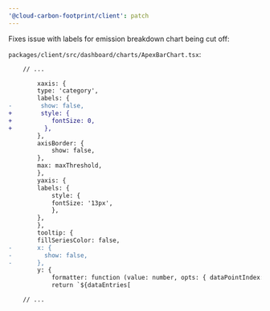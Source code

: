```yaml
---
'@cloud-carbon-footprint/client': patch
---
```


Fixes issue with labels for emission breakdown chart being cut off:

`packages/client/src/dashboard/charts/ApexBarChart.tsx`:

```diff
    // ...

        xaxis: {
        type: 'category',
        labels: {
-        show: false,
+        style: {
+           fontSize: 0,
+         },
        },
        axisBorder: {
            show: false,
        },
        max: maxThreshold,
        },
        yaxis: {
        labels: {
            style: {
            fontSize: '13px',
            },
        },
        },
        tooltip: {
        fillSeriesColor: false,
-       x: {
-         show: false,
-       },
        y: {
            formatter: function (value: number, opts: { dataPointIndex: number }) {
            return `${dataEntries[

    // ...
```
